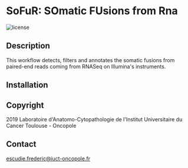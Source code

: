 # SoFuR: SOmatic FUsions from Rna

![license](https://img.shields.io/badge/license-GPLv3-blue)

## Description
This workflow detects, filters and annotates the somatic fusions from paired-end
reads coming from RNASeq on Illumina's instruments.

## Installation


## Copyright
2019 Laboratoire d'Anatomo-Cytopathologie de l'Institut Universitaire du Cancer
Toulouse - Oncopole

## Contact
escudie.frederic@iuct-oncopole.fr

